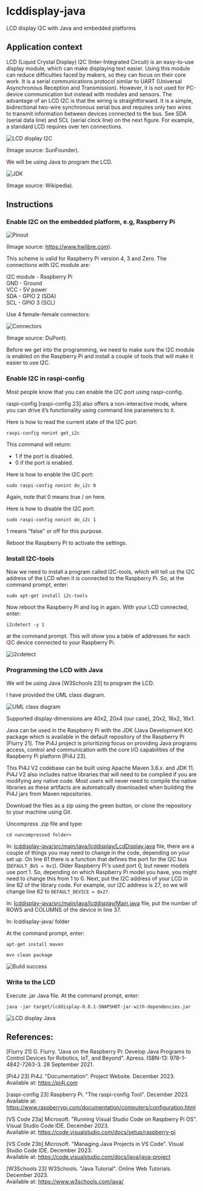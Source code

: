 # lcddisplay-java

LCD display I2C with Java and embedded platforms

## Application context

LCD (Liquid Crystal Display) I2C (Inter-Integrated Circuit) is an easy-to-use display module, which can make displaying text easier. Using this module can reduce difficulties faced by makers, so they can focus on their core work. It is a serial communications protocol similar to UART (Universal Asynchronous Reception and Transmission). However, it is not used for PC-device communication but instead with modules and sensors. The advantage of an LCD I2C is that the wiring is straightforward. It is a simple, bidirectional two-wire synchronous serial bus and requires only two wires to transmit information between devices connected to the bus. See SDA (serial data line) and SCL (serial clock line) on the next figure. For example, a standard LCD requires over ten connections.

![LCD display I2C](images/lcddisplay.png)

(Image source: SunFounder).

We will be using Java to program the LCD.

![JDK](images/jdk-logo.png)

(Image source: Wikipedia).

## Instructions

### Enable I2C on the embedded platform, e.g, Raspberry Pi

![Pinout](images/pinout.png)

(Image source: https://www.hwlibre.com).

This scheme is valid for Raspberry Pi version 4, 3 and Zero. The connections with I2C module are:

I2C module - Raspberry Pi  
GND - Ground  
VCC - 5V power  
SDA - GPIO 2 (SDA)  
SCL - GPIO 3 (SCL)  

Use 4 female-female connectors:

![Connectors](images/connectors.png)

(Image source: DuPont).

Before we get into the programming, we need to make sure the I2C module is enabled on the Raspberry Pi and install a couple of tools that will make it easier to use I2C.

### Enable I2C in raspi-config

Most people know that you can enable the I2C port using raspi-config.

raspi-config [raspi-config 23] also offers a non-interactive mode, where you can drive it’s functionality using command line parameters to it.

Here is how to read the current state of the I2C port:

`raspi-config nonint get_i2c`

This command will return:

* 1 if the port is disabled.
* 0 if the port is enabled.

Here is how to enable the I2C port:

`sudo raspi-config nonint do_i2c 0`

Again, note that 0 means true / on here.

Here is how to disable the I2C port:

`sudo raspi-config nonint do_i2c 1`

1 means "false" or off for this purpose.

Reboot the Raspberry Pi to activate the settings.

### Install I2C-tools

Now we need to install a program called I2C-tools, which will tell us the I2C address of the LCD when it is connected to the Raspberry Pi. So, at the command prompt, enter:

`sudo apt-get install i2c-tools`

Now reboot the Raspberry Pi and log in again. With your LCD connected, enter:

`i2cdetect -y 1`

at the command prompt. This will show you a table of addresses for each I2C device connected to your Raspberry Pi.

![i2cdetect](images/i2cdetect.png)

### Programming the LCD with Java

We will be using Java [W3Schools 23] to program the LCD.

I have provided the UML class diagram.

![UML class diagram](images/uml_class_diagram.png)

Supported display-dimensions are 40x2, 20x4 (our case), 20x2, 16x2, 16x1.

Java can be used in the Raspberry Pi with the JDK (Java Development Kit) package which is available in the default repository of the Raspberry Pi [Flurry 21]. The Pi4J project is prioritizing focus on providing Java programs access, control and communication with the core I/O capabilities of the Raspberry Pi platform [Pi4J 23].

This Pi4J V2 codebase can be built using Apache Maven 3.6.x. and JDK 11. Pi4J V2 also includes native libraries that will need to be compiled if you are modifying any native code. Most users will never need to compile the native libraries as these artifacts are automatically downloaded when building the Pi4J jars from Maven repositories.

Download the files as a zip using the green button, or clone the repository to your machine using Git.

Uncompress .zip file and type:

`cd <uncompressed folder>`

In:
[lcddisplay-java/src/main/java/lcddisplay/LcdDisplay.java](src/main/java/lcddisplay/LcdDisplay.java) file, there are a couple of things you may need to change in the code, depending on your set up. On line 61 there is a function that defines the port for the I2C bus (`DEFAULT_BUS = 0x1`). Older Raspberry Pi's used port 0, but newer models use port 1. So, depending on which Raspberry Pi model you have, you might need to change this from 1 to 0.
Next, put the I2C address of your LCD in line 62 of the library code. For example, our I2C address is 27, so we will change line 62 to `DEFAULT_DEVICE = 0x27`.

In:
[lcddisplay-java/src/main/java/lcddisplay/Main.java](src/main/java/lcddisplay/Main.java) file, put the number of ROWS and COLUMNS of the device in line 37.

In:
lcddisplay-java/ folder

At the command prompt, enter:

`apt-get install maven`

`mvn clean package`

![Build success](images/buildsuccess.png)

### Write to the LCD

Execute .jar Java file. At the command prompt, enter:

`java -jar target/lcddisplay-0.0.1-SNAPSHOT-jar-with-dependencies.jar`

![LCD display Java](images/lcddisplay-java.png)

## References:

[Flurry 21] G. Flurry. "Java on the Raspberry Pi: Develop Java Programs to Control Devices for Robotics, IoT, and Beyond". Apress. ISBN-13: 978-1-4842-7263-3. 28 September 2021.

[Pi4J 23] Pi4J. "Documentation". Project Website. December 2023.  
Available at: https://pi4j.com

[raspi-config 23] Raspberry Pi. "The raspi-config Tool". December 2023.  
Available at: https://www.raspberrypi.com/documentation/computers/configuration.html

[VS Code 23a] Microsoft. "Running Visual Studio Code on Raspberry Pi OS". Visual Studio Code IDE. December 2023.  
Available at: https://code.visualstudio.com/docs/setup/raspberry-pi

[VS Code 23b] Microsoft. "Managing Java Projects in VS Code". Visual Studio Code IDE. December 2023.  
Available at: https://code.visualstudio.com/docs/java/java-project

[W3Schools 23] W3Schools. "Java Tutorial". Online Web Tutorials. December 2023.  
Available at: https://www.w3schools.com/java/
